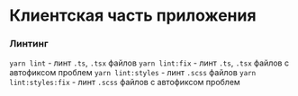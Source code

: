 # Клиентская часть приложения

### Линтинг

`yarn lint` - линт `.ts`, `.tsx` файлов
`yarn lint:fix` - линт `.ts`, `.tsx` файлов с автофиксом проблем
`yarn lint:styles` - линт `.scss` файлов
`yarn lint:styles:fix` - линт `.scss` файлов с автофиксом проблем

